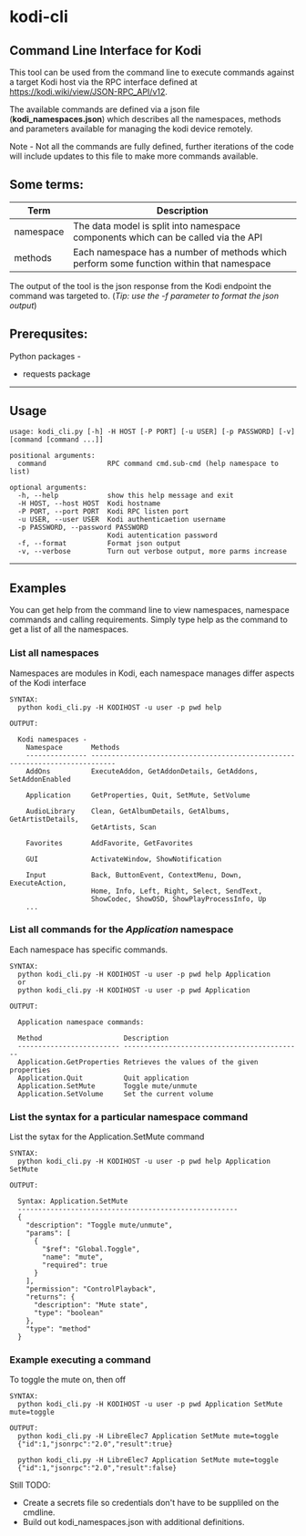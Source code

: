 # kodi-cli
## Command Line Interface for Kodi

This tool can be used from the command line to execute commands against a target Kodi host via the RPC interface defined at  https://kodi.wiki/view/JSON-RPC_API/v12.  

The available commands are defined via a json file (**kodi_namespaces.json**) which describes all the namespaces, methods and parameters available for managing the kodi device remotely.  

Note - Not all the commands are fully defined, further iterations of the code will include updates to this file to make more commands available.

## Some terms:

| Term | Description |
| ------------- | ---------------------------- |
| namespace | The data model is split into namespace components which can be called via the API |
| methods | Each namespace has a number of methods which perform some function within that namespace |


The output of the tool is the json response from the Kodi endpoint the command was targeted to. 
(<em>Tip: use the -f parameter to format the json output</em>)

## Prerequsites:

Python packages -
<ul>
<li>requests package</li>
</ul>


---

## Usage

```
usage: kodi_cli.py [-h] -H HOST [-P PORT] [-u USER] [-p PASSWORD] [-v] [command [command ...]]

positional arguments:
  command               RPC command cmd.sub-cmd (help namespace to list)

optional arguments:
  -h, --help            show this help message and exit
  -H HOST, --host HOST  Kodi hostname
  -P PORT, --port PORT  Kodi RPC listen port
  -u USER, --user USER  Kodi authenticaetion username
  -p PASSWORD, --password PASSWORD
                        Kodi autentication password
  -f, --format          Format json output                        
  -v, --verbose         Turn out verbose output, more parms increase 
  ```

---

## Examples

You can get help from the command line to view namespaces, namespace commands and calling requirements.  Simply
type help as the command to get a list of all the namespaces.


### List all namespaces

Namespaces are modules in Kodi, each namespace manages differ aspects of the Kodi interface

```
SYNTAX:
  python kodi_cli.py -H KODIHOST -u user -p pwd help

OUTPUT:

  Kodi namespaces -
    Namespace       Methods
    --------------- ----------------------------------------------------------------------------
    AddOns          ExecuteAddon, GetAddonDetails, GetAddons, SetAddonEnabled

    Application     GetProperties, Quit, SetMute, SetVolume

    AudioLibrary    Clean, GetAlbumDetails, GetAlbums, GetArtistDetails,
                    GetArtists, Scan

    Favorites       AddFavorite, GetFavorites

    GUI             ActivateWindow, ShowNotification

    Input           Back, ButtonEvent, ContextMenu, Down, ExecuteAction,
                    Home, Info, Left, Right, Select, SendText,
                    ShowCodec, ShowOSD, ShowPlayProcessInfo, Up
    ...
```

### List all commands for the <em>Application</em> namespace

Each namespace has specific commands.  

```
SYNTAX:
  python kodi_cli.py -H KODIHOST -u user -p pwd help Application
  or
  python kodi_cli.py -H KODIHOST -u user -p pwd Application

OUTPUT:

  Application namespace commands:

  Method                    Description
  ------------------------- --------------------------------------------
  Application.GetProperties Retrieves the values of the given properties
  Application.Quit          Quit application
  Application.SetMute       Toggle mute/unmute
  Application.SetVolume     Set the current volume
```

### List the syntax for a particular namespace command

List the sytax for the Application.SetMute command

```
SYNTAX:
  python kodi_cli.py -H KODIHOST -u user -p pwd help Application SetMute

OUTPUT:

  Syntax: Application.SetMute
  ------------------------------------------------------
  {
    "description": "Toggle mute/unmute",
    "params": [
      {
        "$ref": "Global.Toggle",
        "name": "mute",
        "required": true
      }
    ],
    "permission": "ControlPlayback",
    "returns": {
      "description": "Mute state",
      "type": "boolean"
    },
    "type": "method"
  }
```

### Example executing a command

To toggle the mute on, then off

```
SYNTAX:
  python kodi_cli.py -H KODIHOST -u user -p pwd Application SetMute mute=toggle

OUTPUT:
  python kodi_cli.py -H LibreElec7 Application SetMute mute=toggle
  {"id":1,"jsonrpc":"2.0","result":true}

  python kodi_cli.py -H LibreElec7 Application SetMute mute=toggle
  {"id":1,"jsonrpc":"2.0","result":false}
```

  Still TODO:
  <ul>
  <li>Create a secrets file so credentials don't have to be suppliled on the cmdline.</li>
  <li>Build out kodi_namespaces.json with additional definitions.</li>
  </ul>